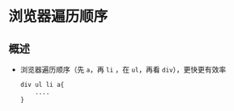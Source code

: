 # 浏览器遍历顺序

## 概述

+ 浏览器遍历顺序（先 `a`，再 `li` ，在 `ul`，再看 `div`），更快更有效率

  ```css
  div ul li a{
      ....
  }
  ```
